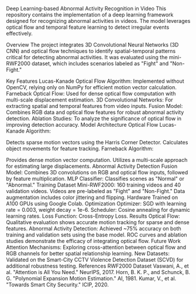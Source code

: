 Deep Learning-based Abnormal Activity Recognition in Video
This repository contains the implementation of a deep learning framework designed for recognizing abnormal activities in videos. The model leverages optical flow and temporal feature learning to detect irregular events effectively.

Overview
The project integrates 3D Convolutional Neural Networks (3D CNN) and optical flow techniques to identify spatial-temporal patterns critical for detecting abnormal activities. It was evaluated using the mini-RWF2000 dataset, which includes scenarios labeled as "Fight" and "Non-Fight."

Key Features
Lucas-Kanade Optical Flow Algorithm: Implemented without OpenCV, relying only on NumPy for efficient motion vector calculation.
Farneback Optical Flow: Used for dense optical flow computation with multi-scale displacement estimation.
3D Convolutional Networks: For extracting spatial and temporal features from video inputs.
Fusion Model: Combines RGB data and optical flow features for robust abnormal activity detection.
Ablation Studies: To analyze the significance of optical flow in improving detection accuracy.
Model Architecture
Optical Flow
Lucas-Kanade Algorithm:

Detects sparse motion vectors using the Harris Corner Detector.
Calculates object movements for feature tracking.
Farneback Algorithm:

Provides dense motion vector computation.
Utilizes a multi-scale approach for estimating large displacements.
Abnormal Activity Detection
Fusion Model: Combines 3D convolutions on RGB and optical flow inputs, followed by feature multiplication.
MLP Classifier: Classifies scenes as "Normal" or "Abnormal."
Training
Dataset
Mini-RWF2000:
160 training videos and 40 validation videos.
Videos are pre-labeled as "Fight" and "Non-Fight."
Data augmentation includes color jittering and flipping.
Hardware
Trained on A100 GPUs using Google Colab.
Optimization
Optimizer: SGD with learning rate = 0.003, weight decay = 1e-6.
Scheduler: Cosine annealing for dynamic learning rates.
Loss Function: Cross-Entropy Loss.
Results
Optical Flow: Qualitative evaluation shows accurate motion tracking for sparse and dense features.
Abnormal Activity Detection:
Achieved ~75% accuracy on both training and validation sets using the base model.
ROC curves and ablation studies demonstrate the efficacy of integrating optical flow.
Future Work
Attention Mechanisms: Exploring cross-attention between optical flow and RGB channels for better spatial relationship learning.
New Datasets: Validated on the Smart-City CCTV Violence Detection Dataset (SCVD) for additional robustness testing.
References
RWF2000 Dataset
Vaswani, A., et al. "Attention is All You Need." NeurIPS, 2017.
Horn, B. K. P., and Schunck, B. G. "Polynomial Expansion Motion Estimation." AI, 1981.
Kumar, V., et al. "Towards Smart City Security." ICIP, 2020.

